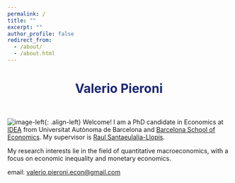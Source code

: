 ```yaml
---
permalink: /
title: ""
excerpt: ""
author_profile: false
redirect_from: 
  - /about/
  - /about.html
---
```


<h1 align="center" style="color:rgb(27,39,113);" font-size: 2.5em> Valerio Pieroni </h1> <br>

![image-left](https://valeriopieroni.github.io/images/profile.png){: .align-left} Welcome! I am a PhD candidate in Economics at <a href="https://www.uabidea.eu/" target="_blank">IDEA</a> from Universitat Autònoma de Barcelona and <a href="http://bse.eu/" target="_blank">Barcelona School of Economics</a>. My supervisor is <a href="http://r-santaeulalia.net/" target="_blank">Raul Santaeulalia-Llopis</a>. 

My research interests lie in the field of quantitative macroeconomics, with a focus on economic inequality and monetary economics. 

email: <a href="mailto:valerio.pieroni.econ@gmail.com">valerio.pieroni.econ@gmail.com</a>

  <br>
    <br>
      <br>
        <br>
          <br>
            <br>
              <br>
                <br>
                  <br>
                    <br>



